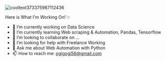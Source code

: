 ![cooltext373375987112436](https://user-images.githubusercontent.com/75084633/103988107-94ea5580-519e-11eb-940d-77e3eaf02e9f.png)

Here is What I'm Working On! ✨ 



- 🔭 I’m currently working on Data Science
- 🌱 I’m currently learning Web scraping & Automation, Pandas, Tensorflow
- 👯 I’m looking to collaborate on ...
- 🤔 I’m looking for help with Freelance Working
- 💬 Ask me about Web Automation with Python
- 📫 How to reach me: ogigogi56@gmail.com


